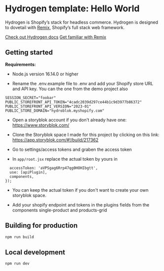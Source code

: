 # Hydrogen template: Hello World

Hydrogen is Shopify’s stack for headless commerce. Hydrogen is designed to dovetail with [Remix](https://remix.run/), Shopify’s full stack web framework.

[Check out Hydrogen docs](https://shopify.dev/custom-storefronts/hydrogen)
[Get familiar with Remix](https://remix.run/docs/en/v1)

## Getting started

**Requirements:**

- Node.js version 16.14.0 or higher

- Rename the .env.example file to .env
  and add your Shopify store URL and API key.
  You can the one from the demo project also

```
SESSION_SECRET="foobar"
PUBLIC_STOREFRONT_API_TOKEN="4cadc2039d297ce44b1c9d3977b86372"
PUBLIC_STOREFRONT_API_VERSION="2023-01"
PUBLIC_STORE_DOMAIN="hydroblok.myshopify.com"
```

- Open a storyblok account if you don't already have one: https://www.storyblok.com/

- Clone the Storyblok space I made for this project by clicking on this link:
  https://app.storyblok.com/#!/build/217362

- Go to settings/access tokens and graben the access token

- In `app/root.jsx` replace the actual token by yours in

```storyblokInit({
  accessToken: 'aVPSgag6Rrp47qg0HOHIbgtt',
  use: [apiPlugin],
  components,
});
```

- You can keep the actual token if you don't want to create your own storyblok space.

- Add your shopify endpoint and tokens in the plugins fields from the components single-product and products-grid

## Building for production

```bash
npm run build
```

## Local development

```bash
npm run dev
```
